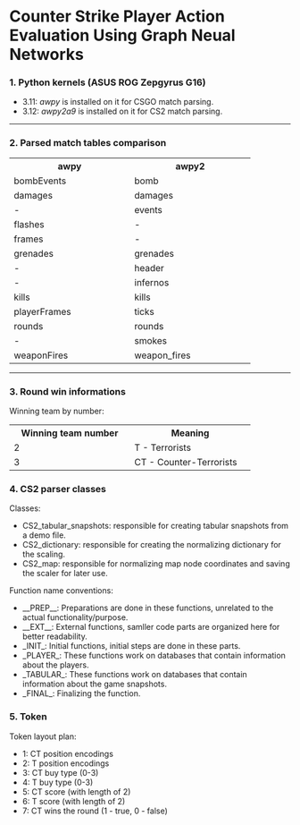 # Counter Strike Player Action Evaluation Using Graph Neual Networks

### 1. Python kernels (ASUS ROG Zepgyrus G16)
  - 3.11: *awpy* is installed on it for CSGO match parsing.
  - 3.12: *awpy2a9* is installed on it for CS2 match parsing.

---

### 2. Parsed match tables comparison

<table>
  <tr>
    <th style="min-width: 200px">awpy</th>
    <th style="min-width: 200px">awpy2</th>
  </tr>
  <tr>
    <td>bombEvents</td>
    <td>bomb</td>
  </tr>
  <tr>
    <td>damages</td>
    <td>damages</td>
  </tr>
  <tr>
    <td>-</td>
    <td>events</td>
  </tr>
  <tr>
    <td>flashes</td>
    <td>-</td>
  </tr>
  <tr>
    <td>frames</td>
    <td>-</td>
  </tr>
  <tr>
    <td>grenades</td>
    <td>grenades</td>
  </tr>
  <tr>
    <td>-</td>
    <td>header</td>
  </tr>
  <tr>
    <td>-</td>
    <td>infernos</td>
  </tr>
  <tr>
    <td>kills</td>
    <td>kills</td>
  </tr>
  <tr>
    <td>playerFrames</td>
    <td>ticks</td>
  </tr>
  <tr>
    <td>rounds</td>
    <td>rounds</td>
  </tr>
  <tr>
    <td>-</td>
    <td>smokes</td>
  </tr>
  <tr>
    <td>weaponFires</td>
    <td>weapon_fires</td>
  </tr>
</table>

---

### 3. Round win informations

Winning team by number:

<table>
  <tr>
    <th style="min-width: 200px">Winning team number</th>
    <th style="min-width: 200px">Meaning</th>
  </tr>
  <tr>
    <td>2</td>
    <td>T - Terrorists</td>
  </tr>
  <tr>
    <td>3</td>
    <td>CT - Counter-Terrorists</td>
  </tr>
</table>


### 4. CS2 parser classes

Classes:

  - CS2_tabular_snapshots: responsible for creating tabular snapshots from a demo file.
  - CS2_dictionary: responsible for creating the normalizing dictionary for the scaling.
  - CS2_map: responsible for normalizing map node coordinates and saving the scaler for later use.

Function name conventions:

  - <div>__PREP__: Preparations are done in these functions, unrelated to the actual functionality/purpose.</div>
  - <div>__EXT__: External functions, samller code parts are organized here for better readability.</div>


  - <div>_INIT_: Initial functions, initial steps are done in these parts.</div>
  - <div>_PLAYER_: These functions work on databases that contain information about the players.</div>
  - <div>_TABULAR_: These functions work on databases that contain information about the game snapshots.</div>
  - <div>_FINAL_: Finalizing the function.</div>


### 5. Token

Token layout plan:

  - 1: CT position encodings
  - 2: T position encodings
  - 3: CT buy type (0-3)
  - 4: T buy type (0-3)
  - 5: CT score (with length of 2)
  - 6: T score (with length of 2)
  - 7: CT wins the round (1 - true, 0 - false)
